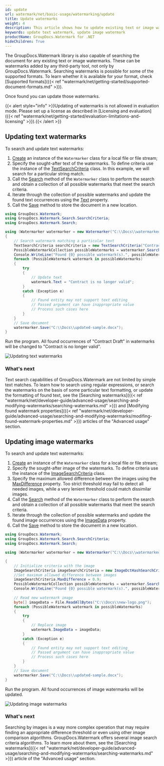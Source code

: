 ```yaml
---
id: update
url: watermark/net/basic-usage/watermarking/update
title: Update watermarks
weight: 4
description: This article shows how to update existing text or image watermarks.
keywords: update text watermark, update image watermark
productName: GroupDocs.Watermark for .NET
hideChildren: True
---
```

The GroupDocs.Watermark library is also capable of searching the document for any existing text or image watermarks. These can be watermarks added by any third-party tool, not only by GroupDocs.Watermark. Searching watermarks is possible for some of the supported formats. To learn whether it is available for your format, check [Supported formats]({{< ref "watermark/net/getting-started/supported-document-formats.md" >}}). 

Once found you can update those watermarks.

{{< alert style="info" >}}Updating of watermarks is not allowed in evaluation mode. Please set up a license as described in [Licensing and evaluation]({{< ref "watermark/net/getting-started/evaluation-limitations-and-licensing" >}}).{{< /alert >}}

## Updating text watermarks

To search and update text watermarks:
1. [Create](https://reference.groupdocs.com/net/watermark/groupdocs.watermark/watermarker/constructors/4) an instance of the `Watermarker` class for a local file or file stream;
2. Specify the sought-after text of the watermarks. To define criteria use the instance of the [TextSearchCriteria](https://reference.groupdocs.com/watermark/net/groupdocs.watermark.search.searchcriteria/textsearchcriteria/) class. In this example, we will search for a particular string match.
3. Call the [Search](https://reference.groupdocs.com/watermark/net/groupdocs.watermark/watermarker/search/#search_1) method of the `Watermarker` class to perform the search and obtain a collection of all possible watermarks that meet the search criteria.
4. Iterate through the collection of possible watermarks and update the found text occurrences using the [Text](https://reference.groupdocs.com/watermark/net/groupdocs.watermark.search/possiblewatermark/text/) property.
5. Call the [Save](https://reference.groupdocs.com/net/watermark/groupdocs.watermark.watermarker/save/methods/4) method to store the document in a new location.

```csharp
using GroupDocs.Watermark;
using GroupDocs.Watermark.Search.SearchCriteria;
using GroupDocs.Watermark.Search;

using (Watermarker watermarker = new Watermarker("C:\\Docs\\watermarked-sample.docx"))
{
    // Search watermark matching a particular text
    TextSearchCriteria searchCriteria = new TextSearchCriteria("Contract Draft", false);
    PossibleWatermarkCollection possibleWatermarks = watermarker.Search(searchCriteria);
    Console.WriteLine("Found {0} possible watermark(s).", possibleWatermarks.Count);
    foreach (PossibleWatermark watermark in possibleWatermarks)
    {
        try
        {
            // Update text
            watermark.Text = "Contract is no longer valid";            
        }
        catch (Exception e)
        {
            // Found entity may not support text editing
            // Passed argument can have inappropriate value
            // Process such cases here
        }
    }
    // Save document
    watermarker.Save("C:\\Docs\\updated-sample.docx");
}
```
Run the program. All found occurrences of "Contract Draft" in watermarks will be changed to "Contract is no longer valid".

![Updating text watermarks](/watermark/net/images/watermarking/update-text.png)

### What's next

Text search capabilities of GroupDocs.Watermark are not limited by simple text matches. To learn how to search using regular expressions, or search the watermarks on the basis of some particular text formatting, or update the formatting of found text, see the [Searching watermarks]({{< ref "watermark/net/developer-guide/advanced-usage/searching-and-modifying-watermarks/searching-watermarks.md" >}}) and [Modifying found watermark properties]({{< ref "watermark/net/developer-guide/advanced-usage/searching-and-modifying-watermarks/modifing-found-watermark-properties.md" >}}) articles of the "Advanced usage" section.

## Updating image watermarks

To search and update text watermarks:
1. [Create](https://reference.groupdocs.com/net/watermark/groupdocs.watermark/watermarker/constructors/4) an instance of the `Watermarker` class for a local file or file stream;
2. Specify the sought-after image of the watermarks. To define criteria use the instance of the [ImageSearchCriteria](https://reference.groupdocs.com/watermark/net/groupdocs.watermark.search.searchcriteria/imagesearchcriteria/) class.
3. Specify the maximum allowed difference between the images using the [MaxDifference](https://reference.groupdocs.com/watermark/net/groupdocs.watermark.search.searchcriteria/imagesearchcriteria/maxdifference/) property. Too strict threshold may fail to detect all needed images, while a very lenient threshold could match dissimilar images.
4. Call the [Search](https://reference.groupdocs.com/watermark/net/groupdocs.watermark/watermarker/search/#search_1) method of the `Watermarker` class to perform the search and obtain a collection of all possible watermarks that meet the search criteria.
5. Iterate through the collection of possible watermarks and update the found image occurrences using the [ImageData](https://reference.groupdocs.com/watermark/net/groupdocs.watermark.search/possiblewatermark/imagedata/) property.
6. Call the [Save](https://reference.groupdocs.com/net/watermark/groupdocs.watermark.watermarker/save/methods/4) method to store the document in a new location.

```csharp
using GroupDocs.Watermark;
using GroupDocs.Watermark.Search.SearchCriteria;
using GroupDocs.Watermark.Search;

using (Watermarker watermarker = new Watermarker("C:\\Docs\\watermarked-sample.docx"))

{
    // Initialize criteria with the image    
    ImageSearchCriteria imageSearchCriteria = new ImageDctHashSearchCriteria("C:\\Docs\\logo.png");
    //Set maximum allowed difference between images
    imageSearchCriteria.MaxDifference = 0.9;
    PossibleWatermarkCollection possibleWatermarks = watermarker.Search(imageSearchCriteria);
    Console.WriteLine("Found {0} possible watermark(s).", possibleWatermarks.Count);
    
    // Read new watermark image
    byte[] imageData = File.ReadAllBytes("C:\\Docs\\new-logo.png");
    foreach (PossibleWatermark watermark in possibleWatermarks)
    {
        try
        {
            // Replace image
            watermark.ImageData = imageData;
        }
        catch (Exception e)
        {
            // Found entity may not support text editing
            // Passed argument can have inappropriate value
            // Process such cases here
        }
    }
    // Save document
    watermarker.Save("C:\\Docs\\updated-sample.docx");    
}
```
Run the program. All found occurrences of image watermarks will be updated.

![Updating image watermarks](/watermark/net/images/watermarking/update-image.png)

### What's next

Searching by images is a way more complex operation that may require finding an appropriate difference threshold or even using other image comparison algorithms. GroupDocs.Watermark offers several image search criteria algorithms. To learn more about them, see the [Searching watermarks]({{< ref "watermark/net/developer-guide/advanced-usage/searching-and-modifying-watermarks/searching-watermarks.md" >}}) article of the "Advanced usage" section.

